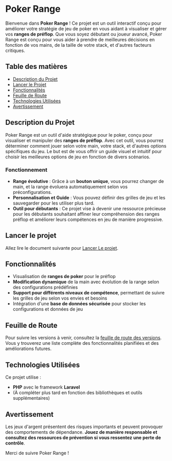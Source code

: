 # Poker Range

Bienvenue dans **Poker Range** ! Ce projet est un outil interactif conçu pour améliorer votre stratégie de jeu de poker en vous aidant à visualiser et gérer vos **ranges de préflop**. Que vous soyez débutant ou joueur avancé, Poker Range est conçu pour vous aider à prendre de meilleures décisions en fonction de vos mains, de la taille de votre stack, et d'autres facteurs critiques.

## Table des matières
- [Description du Projet](#description-du-projet)
- [Lancer le Projet](#lancer-le-projet)
- [Fonctionnalités](#fonctionnalités)
- [Feuille de Route](#feuille-de-route)
- [Technologies Utilisées](#technologies-utilisées)
- [Avertissement](#avertissement)

## Description du Projet

Poker Range est un outil d'aide stratégique pour le poker, conçu pour visualiser et manipuler des **ranges de préflop**. Avec cet outil, vous pourrez déterminer comment jouer selon votre main, votre stack, et d'autres options spécifiques du jeu. Le but est de vous offrir un guide visuel et intuitif pour choisir les meilleures options de jeu en fonction de divers scénarios.

### Fonctionnement

- **Range évolutive** : Grâce à un **bouton unique**, vous pourrez changer de main, et la range évoluera automatiquement selon vos préconfigurations. 
- **Personnalisation et Guide** : Vous pouvez définir des grilles de jeu et les sauvegarder pour les utiliser plus tard.
- **Outil pour débutants** : Ce projet vise à devenir une ressource précieuse pour les débutants souhaitant affiner leur compréhension des ranges préflop et améliorer leurs compétences en jeu de manière progressive.

## Lancer le projet

Allez lire le document suivante pour [Lancer Le projet](launchProject.md).

## Fonctionnalités

- Visualisation de **ranges de poker** pour le préflop
- **Modification dynamique** de la main avec évolution de la range selon des configurations prédéfinies
- **Support pour différents niveaux de compétence**, permettant de suivre les grilles de jeu selon vos envies et besoins
- Intégration d'une **base de données sécurisée** pour stocker les configurations et données de jeu

## Feuille de Route

Pour suivre les versions à venir, consultez la [feuille de route des versions](versions.md). Vous y trouverez une liste complète des fonctionnalités planifiées et des améliorations futures.

## Technologies Utilisées

Ce projet utilise :
- **PHP** avec le framework **Laravel**
- (À compléter plus tard en fonction des bibliothèques et outils supplémentaires)

## Avertissement

Les jeux d'argent présentent des risques importants et peuvent provoquer des comportements de dépendance. **Jouez de manière responsable et consultez des ressources de prévention si vous ressentez une perte de contrôle**.

Merci de suivre Poker Range !
